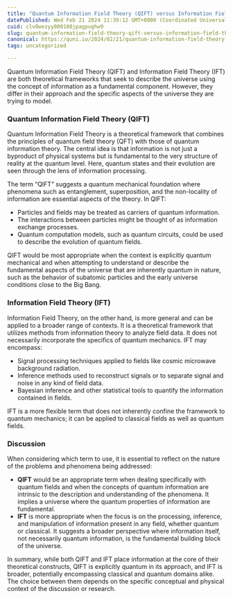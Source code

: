 ```yaml
---
title: "Quantum Information Field Theory (QIFT) versus Information Field Theory (IFT)"
datePublished: Wed Feb 21 2024 11:39:12 GMT+0000 (Coordinated Universal Time)
cuid: clv8wezyy000108jpagpughw9
slug: quantum-information-field-theory-qift-versus-information-field-theory-ift
canonical: https://quni.io/2024/02/21/quantum-information-field-theory-qift-versus-information-field-theory-ift/
tags: uncategorized

---
```


Quantum Information Field Theory (QIFT) and Information Field Theory (IFT) are both theoretical frameworks that seek to describe the universe using the concept of information as a fundamental component. However, they differ in their approach and the specific aspects of the universe they are trying to model.

### Quantum Information Field Theory (QIFT)

Quantum Information Field Theory is a theoretical framework that combines the principles of quantum field theory (QFT) with those of quantum information theory. The central idea is that information is not just a byproduct of physical systems but is fundamental to the very structure of reality at the quantum level. Here, quantum states and their evolution are seen through the lens of information processing.

The term “QIFT” suggests a quantum mechanical foundation where phenomena such as entanglement, superposition, and the non-locality of information are essential aspects of the theory. In QIFT:

*   Particles and fields may be treated as carriers of quantum information.
*   The interactions between particles might be thought of as information exchange processes.
*   Quantum computation models, such as quantum circuits, could be used to describe the evolution of quantum fields.

QIFT would be most appropriate when the context is explicitly quantum mechanical and when attempting to understand or describe the fundamental aspects of the universe that are inherently quantum in nature, such as the behavior of subatomic particles and the early universe conditions close to the Big Bang.

### Information Field Theory (IFT)

Information Field Theory, on the other hand, is more general and can be applied to a broader range of contexts. It is a theoretical framework that utilizes methods from information theory to analyze field data. It does not necessarily incorporate the specifics of quantum mechanics. IFT may encompass:

*   Signal processing techniques applied to fields like cosmic microwave background radiation.
*   Inference methods used to reconstruct signals or to separate signal and noise in any kind of field data.
*   Bayesian inference and other statistical tools to quantify the information contained in fields.

IFT is a more flexible term that does not inherently confine the framework to quantum mechanics; it can be applied to classical fields as well as quantum fields.

### Discussion

When considering which term to use, it is essential to reflect on the nature of the problems and phenomena being addressed:

*   **QIFT** would be an appropriate term when dealing specifically with quantum fields and when the concepts of quantum information are intrinsic to the description and understanding of the phenomena. It implies a universe where the quantum properties of information are fundamental.
*   **IFT** is more appropriate when the focus is on the processing, inference, and manipulation of information present in any field, whether quantum or classical. It suggests a broader perspective where information itself, not necessarily quantum information, is the fundamental building block of the universe.

In summary, while both QIFT and IFT place information at the core of their theoretical constructs, QIFT is explicitly quantum in its approach, and IFT is broader, potentially encompassing classical and quantum domains alike. The choice between them depends on the specific conceptual and physical context of the discussion or research.